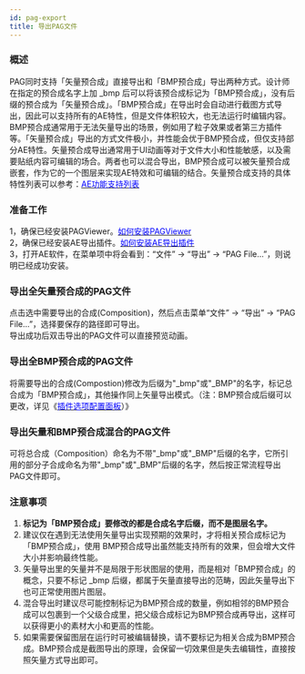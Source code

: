 ```yaml
---
id: pag-export
title: 导出PAG文件
---
```


### 概述

PAG同时支持「矢量预合成」直接导出和「BMP预合成」导出两种方式。设计师在指定的预合成名字上加 _bmp 后可以将该预合成标记为「BMP预合成」，没有后缀的预合成为「矢量预合成」。「BMP预合成」在导出时会自动进行截图方式导出，因此可以支持所有的AE特性，但是文件体积较大，也无法运行时编辑内容。BMP预合成通常用于无法矢量导出的场景，例如用了粒子效果或者第三方插件等。「矢量预合成」导出的方式文件极小，并性能会优于BMP预合成，但仅支持部分AE特性。矢量预合成导出通常用于UI动画等对于文件大小和性能敏感，以及需要贴纸内容可编辑的场合。两者也可以混合导出，BMP预合成可以被矢量预合成嵌套，作为它的一个图层来实现AE特效和可编辑的结合。矢量预合成支持的具体特性列表可以参考：[<font color=blue>AE功能支持列表</font>](/docs/ae-support.html) 


### 准备工作

1，确保已经安装PAGViewer。[<font color=blue>如何安装PAGViewer</font>](/docs/install.html)<br/>
2，确保已经安装AE导出插件。[<font color=blue>如何安装AE导出插件</font>](/docs/install-PAGExporter.html)<br/>
3，打开AE软件，在菜单项中将会看到：“文件” -> “导出” -> “PAG File...”，则说明已经成功安装。<br/>

### 导出全矢量预合成的PAG文件

点击选中需要导出的合成(Composition)，然后点击菜单“文件” -> “导出” -> “PAG File...”，选择要保存的路径即可导出。<br/>
导出成功后双击导出的PAG文件可以直接预览动画。


### 导出全BMP预合成的PAG文件

将需要导出的合成(Compostion)修改为后缀为"_bmp"或"_BMP"的名字，标记总合成为「BMP预合成」，其他操作同上矢量导出模式。（注：BMP预合成后缀可以更改，详见《[<font color=blue>插件选项配置面板</font>](/docs/plugin-config.html)）》

### 导出矢量和BMP预合成混合的PAG文件

可将总合成（Composition）命名为不带"_bmp"或"_BMP"后缀的名字，它所引用的部分子合成命名为带"_bmp"或"_BMP"后缀的名字，然后按正常流程导出PAG文件即可。

### 注意事项

1. **标记为「BMP预合成」要修改的都是合成名字后缀，而不是图层名字。**
2. 建议仅在遇到无法使用矢量导出实现预期的效果时，才将相关预合成标记为「BMP预合成」，使用 BMP预合成导出虽然能支持所有的效果，但会增大文件大小并影响最终性能。
3. 矢量导出里的矢量并不是局限于形状图层的使用，而是相对「BMP预合成」的概念，只要不标记 _bmp 后缀，都属于矢量直接导出的范畴，因此矢量导出下也可正常使用图片图层。
3. 混合导出时建议尽可能控制标记为BMP预合成的数量，例如相邻的BMP预合成可以包裹到一个父级合成里，把父级合成标记为BMP预合成再导出，这样可以获得更小的素材大小和更高的性能。 
4. 如果需要保留图层在运行时可被编辑替换，请不要标记为相关合成为BMP预合成。BMP预合成是截图导出的原理，会保留一切效果但是失去编辑性，直接按照矢量方式导出即可。
